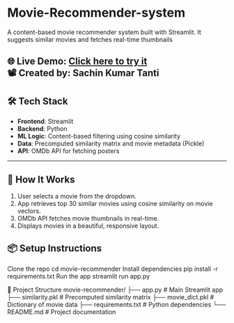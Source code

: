 # Movie-Recommender-system
 A content-based movie recommender system built with Streamlit. It suggests similar movies  and fetches real-time thumbnails

🌐 **Live Demo**: [Click here to try it](https://your-username.streamlit.app/)  
📽️ **Created by**: Sachin Kumar Tanti
---

## 🛠️ Tech Stack

- **Frontend**: Streamlit
- **Backend**: Python
- **ML Logic**: Content-based filtering using cosine similarity
- **Data**: Precomputed similarity matrix and movie metadata (Pickle)
- **API**: OMDb API for fetching posters
---

## 🧠 How It Works

1. User selects a movie from the dropdown.
2. App retrieves top 30 similar movies using cosine similarity on movie vectors.
3. OMDb API fetches movie thumbnails in real-time.
4. Displays movies in a beautiful, responsive layout.

## 📦 Setup Instructions
 Clone the repo
cd movie-recommender
Install dependencies
pip install -r requirements.txt
Run the app
streamlit run app.py

📁 Project Structure
movie-recommender/
├── app.py                # Main Streamlit app
├── similarity.pkl        # Precomputed similarity matrix
├── movie_dict.pkl        # Dictionary of movie data
├── requirements.txt      # Python dependencies
└── README.md             # Project documentation
